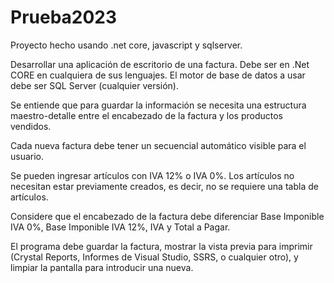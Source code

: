 # Prueba2023
Proyecto hecho usando .net core, javascript y sqlserver. 



Desarrollar una aplicación de escritorio de una factura. Debe ser en .Net CORE en cualquiera de sus lenguajes. El motor de base de datos a usar debe ser SQL Server (cualquier versión).


Se entiende que para guardar la información se necesita una estructura maestro-detalle entre el
encabezado de la factura y los productos vendidos.


Cada nueva factura debe tener un secuencial automático visible para el usuario.

Se pueden ingresar artículos con IVA 12% o IVA 0%. Los artículos no necesitan estar previamente creados, es decir, no se requiere una tabla de artículos.

Considere que el encabezado de la factura debe diferenciar Base Imponible IVA 0%, Base Imponible IVA 12%, IVA y Total a Pagar.


El programa debe guardar la factura, mostrar la vista previa para imprimir (Crystal Reports, Informes de Visual Studio, SSRS, o cualquier otro), y limpiar la pantalla para introducir una nueva.

